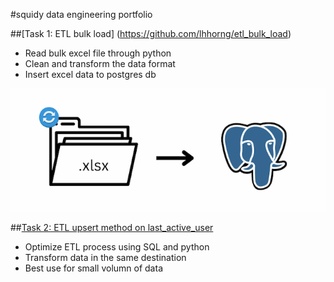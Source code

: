 #squidy
data engineering portfolio


##[Task 1: ETL bulk load] (https://github.com/lhhorng/etl_bulk_load)
- Read bulk excel file through python
- Clean and transform the data format
- Insert excel data to postgres db


![Target source and its destination](P1.png)

##[Task 2: ETL upsert method on last_active_user](https://github.com/lhhorng/ETL_upsert_method)
- Optimize ETL process using SQL and python
- Transform data in the same destination
- Best use for small volumn of data


